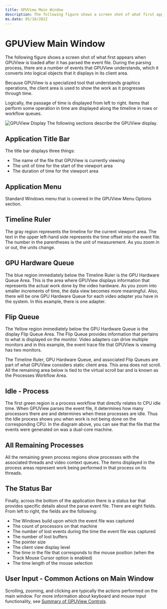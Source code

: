 ```yaml
---
title: GPUView Main Window
description: The following figure shows a screen shot of what first appears when GPUView is loaded after it has parsed the event file. 
ms.date: 05/10/2022
---
```


# GPUView Main Window

The following figure shows a screen shot of what first appears when GPUView is loaded after it has parsed the event file. During the parsing process, there are a number of events that GPUView understands, which it converts into logical objects that it displays in its client area. 

Because GPUView is a specialized tool that understands graphics operations, the client area is used to show the work as it progresses through time. 

Logically, the passage of time is displayed from left to right. Items that perform some operation in time are displayed along the timeline in rows or workflow queues.

![GPUView Display](\Images\gpuview-merged.png)
The following sections describe the GPUView display.

## Application Title Bar
The title bar displays three things: 

- The name of the file that GPUView is currently viewing 
- The unit of time for the start of the viewport area 
- The duration of time for the viewport area 

## Application Menu
Standard Windows menu that is covered in the GPUView Menu Options section.

## Timeline Ruler
The gray region represents the timeline for the current viewport area. The text in the upper left-hand side represents the time offset into the event file. The number in the parentheses is the unit of measurement. As you zoom in or out, the units change.

## GPU Hardware Queue
The blue region immediately below the Timeline Ruler is the GPU Hardware Queue Area. This is the area where GPUView displays information that represents the actual work done by the video hardware. As you zoom into smaller increments of time, the data view becomes more meaningful. Also, there will be one GPU Hardware Queue for each video adapter you have in the system. In this example, there is one adapter.

## Flip Queue
The Yellow region immediately below the GPU Hardware Queue is the display Flip Queue Area. The Flip Queue provides information that pertains to what is displayed on the monitor. Video adapters can drive multiple monitors and in this example, the event trace file that GPUView is viewing has two monitors. 

The Timeline Ruler, GPU Hardware Queue, and associated Flip Queues are part of what GPUView considers static client area. This area does not scroll. All the remaining area below is tied to the virtual scroll bar and is known as the Processes Workflow Area. 

## Idle - Process
The first green region is a process workflow that directly relates to CPU idle time. When GPUView parses the event file, it determines how many processors there are and determines when these processes are idle. Thus the Idle process shows you when work is not being done on the corresponding CPU. In the diagram above, you can see that the file that the events were generated on was a dual-core machine.

## All Remaining Processes
All the remaining green process regions show processes with the associated threads and video context queues. The items displayed in the process areas represent work being performed in that process on its threads. 

## The Status Bar
Finally, across the bottom of the application there is a status bar that provides specific details about the parse event file. There are eight fields. From left to right, the fields are the following:

- The Windows build upon which the event file was captured 
- The count of processors on that machine 
- The number of lost events during the time the event file was captured 
- The number of lost buffers 
- The pointer size 
- The client view display level
- The time in the file that corresponds to the mouse position (when the Track Mouse Cursor option is enabled) 
- The time length of the mouse selection 

## User Input - Common Actions on Main Window
Scrolling, zooming, and clicking are typically the actions performed on the main window. For more information about keyboard and mouse input functionality, see [Summary of GPUView Controls](summary-of-gpuview-controls.md).

 

